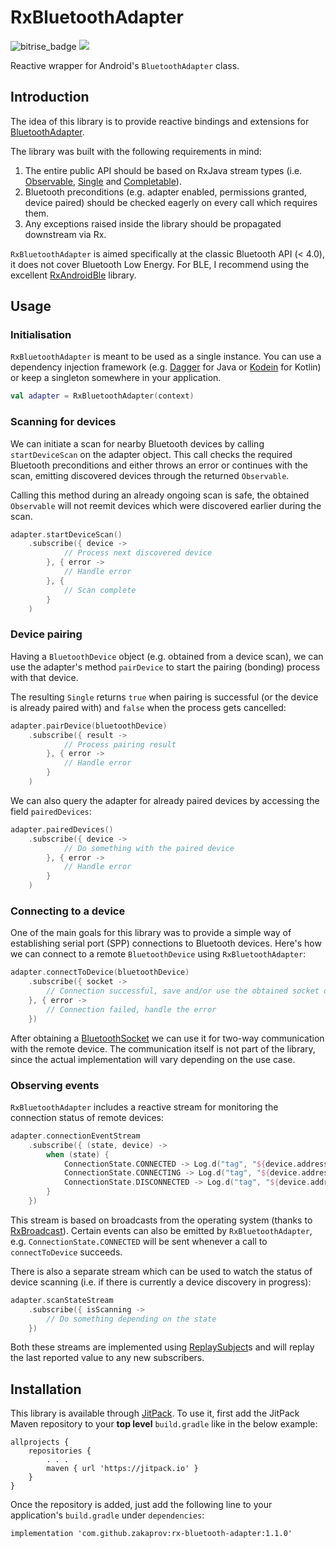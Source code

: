 # RxBluetoothAdapter

![bitrise_badge](https://www.bitrise.io/app/cb0a46f06c6a70d0/status.svg?token=j5genU1qthlnmppc-pNgsQ) [![](https://jitpack.io/v/zakaprov/rx-bluetooth-adapter.svg)](https://jitpack.io/#zakaprov/rx-bluetooth-adapter)

Reactive wrapper for Android's `BluetoothAdapter` class.

## Introduction

The idea of this library is to provide reactive bindings and extensions for [BluetoothAdapter](https://developer.android.com/reference/android/bluetooth/BluetoothAdapter.html).

The library was built with the following requirements in mind:

1. The entire public API should be based on RxJava stream types (i.e. [Observable](http://reactivex.io/RxJava/2.x/javadoc/io/reactivex/Observable.html), [Single](http://reactivex.io/RxJava/javadoc/io/reactivex/Single.html) and [Completable](http://reactivex.io/RxJava/2.x/javadoc/io/reactivex/Completable.html)).
2. Bluetooth preconditions (e.g. adapter enabled, permissions granted, device paired) should be checked eagerly on every call which requires them.
3. Any exceptions raised inside the library should be propagated downstream via Rx.

`RxBluetoothAdapter` is aimed specifically at the classic Bluetooth API (< 4.0), it does not cover Bluetooth Low Energy. For BLE, I recommend using the excellent [RxAndroidBle](https://github.com/Polidea/RxAndroidBle) library.

## Usage

### Initialisation
`RxBluetoothAdapter` is meant to be used as a single instance. You can use a dependency injection framework (e.g. [Dagger](http://google.github.io/dagger/) for Java or [Kodein](https://salomonbrys.github.io/Kodein/) for Kotlin) or keep a singleton somewhere in your application.

```kotlin
val adapter = RxBluetoothAdapter(context)
```

### Scanning for devices
We can initiate a scan for nearby Bluetooth devices by calling `startDeviceScan` on the adapter object. This call checks the required Bluetooth preconditions and either throws an error or continues with the scan, emitting discovered devices through the returned `Observable`.

Calling this method during an already ongoing scan is safe, the obtained `Observable` will not reemit devices which were discovered earlier during the scan.

```kotlin
adapter.startDeviceScan()
    .subscribe({ device ->
            // Process next discovered device
        }, { error ->
            // Handle error
        }, {
            // Scan complete
        }
    )
```

### Device pairing
Having a `BluetoothDevice` object (e.g. obtained from a device scan), we can use the adapter's method `pairDevice` to start the pairing (bonding) process with that device.

The resulting `Single` returns `true` when pairing is successful (or the device is already paired with) and `false` when the process gets cancelled:

```kotlin
adapter.pairDevice(bluetoothDevice)
    .subscribe({ result ->
            // Process pairing result
        }, { error ->
            // Handle error
        }
    )
```

We can also query the adapter for already paired devices by accessing the field `pairedDevices`:

```kotlin
adapter.pairedDevices()
    .subscribe({ device ->
            // Do something with the paired device
        }, { error ->
            // Handle error
        }
    )
```

### Connecting to a device
One of the main goals for this library was to provide a simple way of establishing serial port (SPP) connections to Bluetooth devices. Here's how we can connect to a remote `BluetoothDevice` using `RxBluetoothAdapter`:

```kotlin
adapter.connectToDevice(bluetoothDevice)
    .subscribe({ socket ->
        // Connection successful, save and/or use the obtained socket object
    }, { error ->
        // Connection failed, handle the error
    })
```

After obtaining a [BluetoothSocket](https://developer.android.com/reference/android/bluetooth/BluetoothSocket.html) we can use it for two-way communication with the remote device. The communication itself is not part of the library, since the actual implementation will vary depending on the use case.

### Observing events
`RxBluetoothAdapter` includes a reactive stream for monitoring the connection status of remote devices:

```kotlin
adapter.connectionEventStream
    .subscribe({ (state, device) ->
        when (state) {
            ConnectionState.CONNECTED -> Log.d("tag", "${device.address} - connected")
            ConnectionState.CONNECTING -> Log.d("tag", "${device.address} - connecting")
            ConnectionState.DISCONNECTED -> Log.d("tag", "${device.address} - disconnected")
        }
    })
```

This stream is based on broadcasts from the operating system (thanks to [RxBroadcast](https://github.com/cantrowitz/RxBroadcast)). Certain events can also be emitted by `RxBluetoothAdapter`, e.g. `ConnectionState.CONNECTED` will be sent whenever a call to `connectToDevice` succeeds.

There is also a separate stream which can be used to watch the status of device scanning (i.e. if there is currently a device discovery in progress):

```kotlin
adapter.scanStateStream
    .subscribe({ isScanning ->
        // Do something depending on the state
    })
```

Both these streams are implemented using [ReplaySubject](http://reactivex.io/RxJava/javadoc/io/reactivex/subjects/ReplaySubject.html)s and will replay the last reported value to any new subscribers.

## Installation
This library is available through [JitPack](https://jitpack.io/). To use it, first add the JitPack Maven repository to your **top level** `build.gradle` like in the below example:

```
allprojects {
    repositories {
        . . .
        maven { url 'https://jitpack.io' }
    }
}
```

Once the repository is added, just add the following line to your application's `build.gradle` under `dependencies`:

`implementation 'com.github.zakaprov:rx-bluetooth-adapter:1.1.0'`
